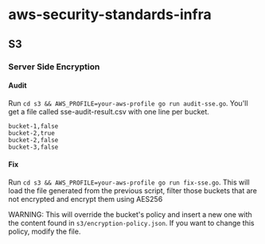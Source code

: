 # aws-security-standards-infra

## S3
### Server Side Encryption
#### Audit

Run `cd s3 && AWS_PROFILE=your-aws-profile go run audit-sse.go`. You'll get a file called sse-audit-result.csv with one line per bucket.
```
bucket-1,false
bucket-2,true
bucket-2,false
bucket-3,false
```

#### Fix
Run `cd s3 && AWS_PROFILE=your-aws-profile go run fix-sse.go`. This will load the file generated from the previous script, filter those buckets that are not encrypted and encrypt them using AES256

WARNING: This will override the bucket's policy and insert a new one with the content found in `s3/encryption-policy.json`. If you want to change this policy, modify the file.
